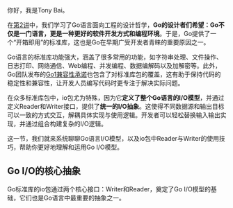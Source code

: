 你好，我是Tony Bai。

在[第2讲](https://time.geekbang.org/column/article/426740)中，我们学习了Go语言面向工程的设计哲学，**Go的设计者们希望：Go不仅是一门语言，更是一种更好的软件开发方式和编程环境**。于是，Go提供了一个“开箱即用”的标准库，这也是Go在早期广受开发者青睐的重要原因之一。

Go语言的标准库功能强大，涵盖了很多常用的功能，如字符串处理、文件操作、日志打印、网络通信、Web编程、并发编程、数据编解码以及加解密等。此外，Go团队发布的[Go1兼容性承诺](https://go.dev/doc/go1compat)也包含了对标准库包的覆盖，这有助于保持代码的稳定性和兼容性，让开发人员编写代码时更专注于解决实际问题。

在众多标准库包中，io包尤为特殊，因为它**定义了整个Go语言的I/O模型**，并通过定义Reader和Writer接口，提供了**统一的I/O抽象**。这使得不同数据源和输出目标可以一致的方式交互，解耦具体实现与使用逻辑。开发者可以轻松替换输入输出实现，并通过组合构建复杂的I/O逻辑。

这一节，我们就来系统聊聊Go语言I/O模型，以及io包中Reader与Writer的使用技巧，帮助你更好地理解和运用Go I/O模型。

## Go I/O的核心抽象

Go标准库的io包通过两个核心接口：Writer和Reader，奠定了Go I/O模型的基础，它们也是Go语言中最重要的抽象之一。